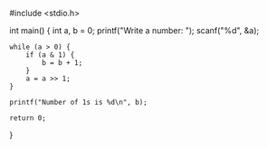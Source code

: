 #include <stdio.h>

int main() {
    int a, b = 0;
    printf("Write a number: ");
    scanf("%d", &a);

    while (a > 0) {
        if (a & 1) {
            b = b + 1;
        }
        a = a >> 1;
    }
    
    printf("Number of 1s is %d\n", b);

    return 0;
}
